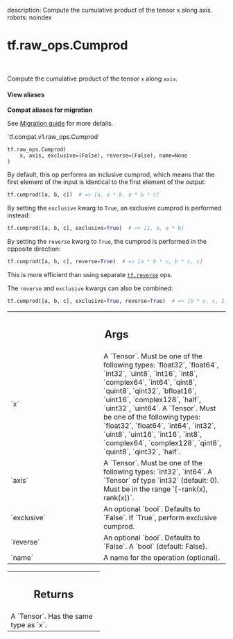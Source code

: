 description: Compute the cumulative product of the tensor x along axis.
robots: noindex

# tf.raw_ops.Cumprod

<!-- Insert buttons and diff -->

<table class="tfo-notebook-buttons tfo-api nocontent" align="left">

</table>



Compute the cumulative product of the tensor `x` along `axis`.

<section class="expandable">
  <h4 class="showalways">View aliases</h4>
  <p>
<b>Compat aliases for migration</b>
<p>See
<a href="https://www.tensorflow.org/guide/migrate">Migration guide</a> for
more details.</p>
<p>`tf.compat.v1.raw_ops.Cumprod`</p>
</p>
</section>

<pre class="devsite-click-to-copy prettyprint lang-py tfo-signature-link">
<code>tf.raw_ops.Cumprod(
    x, axis, exclusive=(False), reverse=(False), name=None
)
</code></pre>



<!-- Placeholder for "Used in" -->

By default, this op performs an inclusive cumprod, which means that the first
element of the input is identical to the first element of the output:

```python
tf.cumprod([a, b, c])  # => [a, a * b, a * b * c]
```

By setting the `exclusive` kwarg to `True`, an exclusive cumprod is
performed instead:

```python
tf.cumprod([a, b, c], exclusive=True)  # => [1, a, a * b]
```

By setting the `reverse` kwarg to `True`, the cumprod is performed in the
opposite direction:

```python
tf.cumprod([a, b, c], reverse=True)  # => [a * b * c, b * c, c]
```

This is more efficient than using separate <a href="../../tf/reverse.md"><code>tf.reverse</code></a> ops.

The `reverse` and `exclusive` kwargs can also be combined:

```python
tf.cumprod([a, b, c], exclusive=True, reverse=True)  # => [b * c, c, 1]
```

<!-- Tabular view -->
 <table class="responsive fixed orange">
<colgroup><col width="214px"><col></colgroup>
<tr><th colspan="2"><h2 class="add-link">Args</h2></th></tr>

<tr>
<td>
`x`
</td>
<td>
A `Tensor`. Must be one of the following types: `float32`, `float64`, `int32`, `uint8`, `int16`, `int8`, `complex64`, `int64`, `qint8`, `quint8`, `qint32`, `bfloat16`, `uint16`, `complex128`, `half`, `uint32`, `uint64`.
A `Tensor`. Must be one of the following types: `float32`, `float64`,
`int64`, `int32`, `uint8`, `uint16`, `int16`, `int8`, `complex64`,
`complex128`, `qint8`, `quint8`, `qint32`, `half`.
</td>
</tr><tr>
<td>
`axis`
</td>
<td>
A `Tensor`. Must be one of the following types: `int32`, `int64`.
A `Tensor` of type `int32` (default: 0). Must be in the range
`[-rank(x), rank(x))`.
</td>
</tr><tr>
<td>
`exclusive`
</td>
<td>
An optional `bool`. Defaults to `False`.
If `True`, perform exclusive cumprod.
</td>
</tr><tr>
<td>
`reverse`
</td>
<td>
An optional `bool`. Defaults to `False`.
A `bool` (default: False).
</td>
</tr><tr>
<td>
`name`
</td>
<td>
A name for the operation (optional).
</td>
</tr>
</table>



<!-- Tabular view -->
 <table class="responsive fixed orange">
<colgroup><col width="214px"><col></colgroup>
<tr><th colspan="2"><h2 class="add-link">Returns</h2></th></tr>
<tr class="alt">
<td colspan="2">
A `Tensor`. Has the same type as `x`.
</td>
</tr>

</table>

